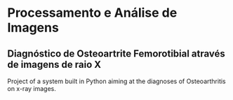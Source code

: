 # Processamento e Análise de Imagens
## Diagnóstico de Osteoartrite Femorotibial através de imagens de raio X

Project of a system built in Python aiming at the diagnoses of Osteoarthritis on x-ray images.
